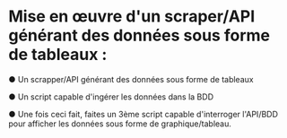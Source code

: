  # Mise en œuvre d'un scraper/API générant des données sous forme de tableaux : #


● Un scrapper/API générant des données sous forme de tableaux 

● Un script capable d'ingérer les données dans la BDD 

● Une fois ceci fait, faites un 3ème script capable d'interroger l'API/BDD pour afficher les données sous forme de graphique/tableau.
